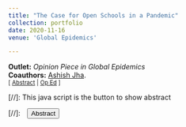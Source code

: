 ```yaml
---
title: "The Case for Open Schools in a Pandemic"
collection: portfolio
date: 2020-11-16
venue: 'Global Epidemics'

---
```


**Outlet:** _Opinion Piece in Global Epidemics_
<br>
**Coauthors:** [Ashish Jha][ajha].
<br>
<small>[ <a href="#/" onclick="visib('covschools')">Abstract</a> | [Op Ed][covschools-pub] ]</small>

<div id="covschools" style="display: none; text-align: justify; line-height: 1.2" ><small>
This opinion piece presented the case for school (re)openings during the COVID-19 pandemic. In the midst of the COVID-19 pandemic, politicians, clinicians, and the American people were attempting to balance lives against livelihoods. Nowhere was this tradeoff more pronounced than in elementary education. When deciding whether to open our schools, we argued that we must weigh the risks of contagion against the costs of remote learning. Policymakers needed to consider two key questions in the school debate: 1. do schools drive transmission in the community? and 2. do high community transmission rates drive outbreaks in schools?
</small><br><br/></div>

[covschools-pub]: https://globalepidemics.org/2020/11/16/the-case-for-open-schools-in-a-pandemic/
[ajha]: https://dean.sph.brown.edu/dean

[//]: This java script is the button to show abstract
<script>
 function visib(id) {
  var x = document.getElementById(id);
  if (x.style.display === "block") {
    x.style.display = "none";
  } else {
    x.style.display = "block";
  }
}
</script>

[//]:&emsp;<button onclick="visib('polariz')" class="btn btn--inverse btn--small">Abstract</button>
